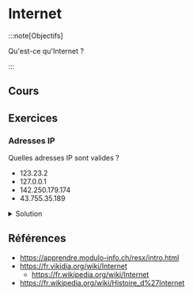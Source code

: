 # Internet

:::note[Objectifs]

Qu'est-ce qu'Internet ?

:::

## Cours

<Reaveal name="3cci-webs-internet" />

## Exercices

### Adresses IP

Quelles adresses IP sont valides ?

- 123.23.2
- 127.0.0.1
- 142.250.179.174
- 43.755.35.189

<details>
<summary>Solution</summary>

- 123.23.2 : Non (manque un nombre)
- 127.0.0.1 : Oui (localhost)
- 142.250.179.174 : Oui
- 43.755.35.189 : Non (755 > 255)

</details>

## Références

- https://apprendre.modulo-info.ch/resx/intro.html
- https://fr.vikidia.org/wiki/Internet
  - https://fr.wikipedia.org/wiki/Internet
- https://fr.wikipedia.org/wiki/Histoire_d%27Internet
